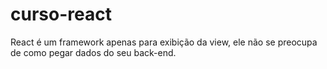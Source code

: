 
# curso-react

React é um framework apenas para exibição da view, ele não se preocupa de como pegar
dados do seu back-end.
